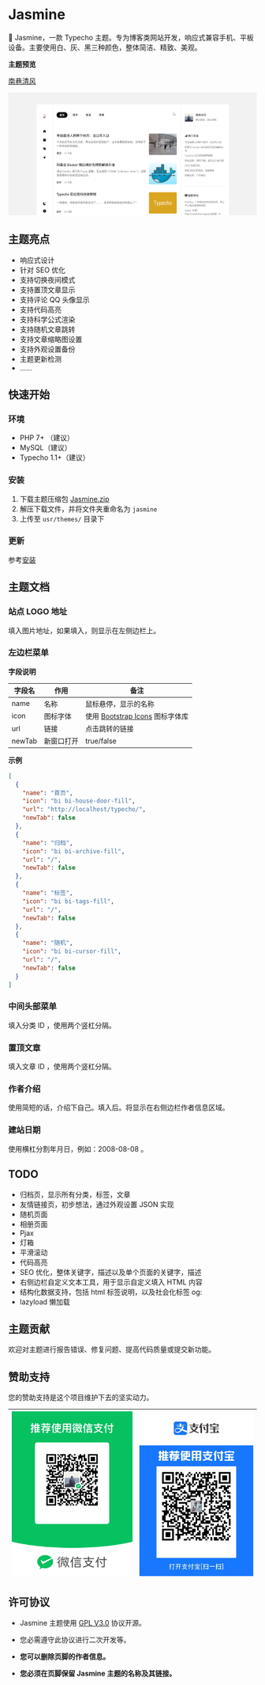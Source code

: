 # Jasmine

🌼 Jasmine，一款 Typecho 主题。专为博客类网站开发，响应式兼容手机、平板设备。主要使用白、灰、黑三种颜色，整体简洁、精致、美观。

**主题预览**

[南巷清风](https://www.liaocp.cn/)

![主题图片](./docs/theme.png)

## 主题亮点

* 响应式设计
* 针对 SEO 优化
* 支持切换夜间模式
* 支持置顶文章显示
* 支持评论 QQ 头像显示
* 支持代码高亮
* 支持科学公式渲染
* 支持随机文章跳转
* 支持文章缩略图设置
* 支持外观设置备份
* 主题更新检测
* ……


## 快速开始

### 环境

* PHP 7+ （建议）
* MySQL（建议）
* Typecho 1.1+（建议）

### 安装

1. 下载主题压缩包 [Jasmine.zip](https://github.com/liaocp666/Jasmine/archive/refs/heads/main.zip)
2. 解压下载文件，并将文件夹重命名为 `jasmine`
3. 上传至 `usr/themes/` 目录下

### 更新

参考[安装](#安装)

## 主题文档

### 站点 LOGO 地址

填入图片地址，如果填入，则显示在左侧边栏上。

### 左边栏菜单

**字段说明**

| 字段名 | 作用 | 备注                                                          |
|----|----|-------------------------------------------------------------|
| name | 名称 | 鼠标悬停，显示的名称                                                  |
| icon | 图标字体 | 使用 [Bootstrap Icons](https://icons.getbootstrap.com/) 图标字体库 |
| url | 链接 | 点击跳转的链接                                                     |
| newTab | 新窗口打开 | true/false                                                  |

**示例**

```json
[
  {
    "name": "首页",
    "icon": "bi bi-house-door-fill",
    "url": "http://localhost/typecho/",
    "newTab": false
  },
  {
    "name": "归档",
    "icon": "bi bi-archive-fill",
    "url": "/",
    "newTab": false
  },
  {
    "name": "标签",
    "icon": "bi bi-tags-fill",
    "url": "/",
    "newTab": false
  },
  {
    "name": "随机",
    "icon": "bi bi-cursor-fill",
    "url": "/",
    "newTab": false
  }
]
```

### 中间头部菜单

填入分类 ID ，使用两个竖杠分隔。

### 置顶文章

填入文章 ID ，使用两个竖杠分隔。

### 作者介绍

使用简短的话，介绍下自己。填入后。将显示在右侧边栏作者信息区域。

### 建站日期

使用横杠分割年月日，例如：2008-08-08 。

## TODO

* 归档页，显示所有分类，标签，文章
* 友情链接页，初步想法，通过外观设置 JSON 实现
* 随机页面
* 相册页面
* Pjax
* 灯箱
* 平滑滚动
* 代码高亮
* SEO 优化，整体关键字，描述以及单个页面的关键字，描述
* 右侧边栏自定义文本工具，用于显示自定义填入 HTML 内容
* 结构化数据支持，包括 html 标签说明，以及社会化标签 og: 
* lazyload 懒加载


## 主题贡献

欢迎对主题进行报告错误、修复问题、提高代码质量或提交新功能。

## 赞助支持

您的赞助支持是这个项目维护下去的坚实动力。

| ![微信](./docs/wxpay.png) | ![支付宝](./docs/alipay.png) |
|-----------------|------------------|

## 许可协议

* Jasmine 主题使用 [GPL V3.0](https://github.com/liaocp666/theme-jasmine/blob/main/LICENSE) 协议开源。

* 您必需遵守此协议进行二次开发等。

* **您可以删除页脚的作者信息。**

* **您必须在页脚保留 Jasmine 主题的名称及其链接。**
